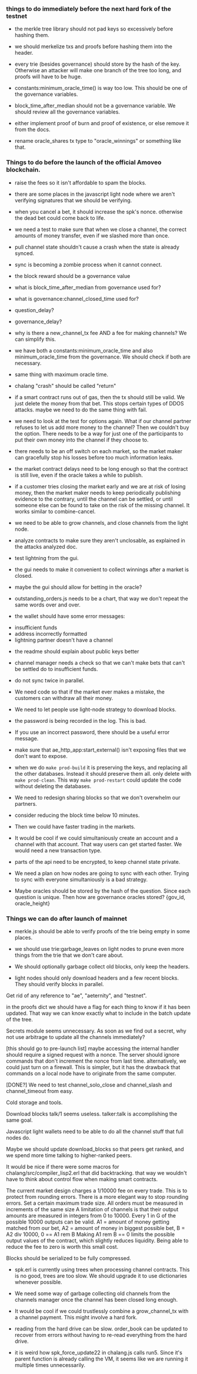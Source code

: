 ### things to do immediately before the next hard fork of the testnet

* the merkle tree library should not pad keys so excessively before hashing them.

* we should merkelize txs and proofs before hashing them into the header.

* every trie (besides governance) should store by the hash of the key. Otherwise an attacker will make one branch of the tree too long, and proofs will have to be huge.

* constants:minimum_oracle_time() is way too low. This should be one of the governance variables.

* block_time_after_median should not be a governance variable. We should review all the governance variables.

* either implement proof of burn and proof of existence, or else remove it from the docs.

* rename oracle_shares tx type to "oracle_winnings" or something like that.













### Things to do before the launch of the official Amoveo blockchain.

* raise the fees so it isn't affordable to spam the blocks.

* there are some places in the javascript light node where we aren't verifying signatures that we should be verifying.

* when you cancel a bet, it should increase the spk's nonce. otherwise the dead bet could come back to life.

* we need a test to make sure that when we close a channel, the correct amounts of money transfer, even if we slashed more than once.

* pull channel state shouldn't cause a crash when the state is already synced.

* sync is becoming a zombie process when it cannot connect.

* the block reward should be a governance value
* what is block_time_after_median from governance used for?
* what is governance:channel_closed_time used for?
* question_delay?
* governance_delay?
* why is there a new_channel_tx fee AND a fee for making channels? We can simplify this.
* we have both a constants:minimum_oracle_time and also minimum_oracle_time from the governance. We should check if both are necessary.
* same thing with maximum oracle time.

* chalang "crash" should be called "return"

* if a smart contract runs out of gas, then the tx should still be valid. We just delete the money from that bet. This stops certain types of DDOS attacks. maybe we need to do the same thing with fail.

* we need to look at the test for options again. What if our channel partner refuses to let us add more money to the channel? Then we couldn't buy the option. There needs to be a way for just one of the participants to put their own money into the channel if they choose to.

* there needs to be an off switch on each market, so the market maker can gracefully stop his losses before too much information leaks.
- the market contract delays need to be long enough so that the contract is still live, even if the oracle takes a while to publish.

* if a customer tries closing the market early and we are at risk of losing money, then the market maker needs to keep periodically publishing evidence to the contrary, until the channel can be settled, or until someone else can be found to take on the risk of the missing channel. It works similar to combine-cancel.

* we need to be able to grow channels, and close channels from the light node.

* analyze contracts to make sure they aren't unclosable, as explained in the attacks analyzed doc.

* test lightning from the gui.

* the gui needs to make it convenient to collect winnings after a market is closed.

* maybe the gui should allow for betting in the oracle?

* outstanding_orders.js needs to be a chart, that way we don't repeat the same words over and over.

* the wallet should have some error messages:
- insufficient funds
- address incorrectly formatted
- lightning partner doesn't have a channel

* the readme should explain about public keys better

* channel manager needs a check so that we can't make bets that can't be settled do to insufficient funds.

* do not sync twice in parallel.

* We need code so that if the market ever makes a mistake, the customers can withdraw all their money.

* We need to let people use light-node strategy to download blocks.

* the password is being recorded in the log. This is bad.

* If you use an incorrect password, there should be a useful error message.

* make sure that ae_http_app:start_external() isn't exposing files that we don't want to expose.

* when we do `make prod-build` it is preserving the keys, and replacing all the other databases. Instead it should preserve them all. only delete with `make prod-clean`. This way `make prod-restart` could update the code without deleting the databases.




* We need to redesign sharing blocks so that we don't overwhelm our partners.

* consider reducing the block time below 10 minutes.
* Then we could have faster trading in the markets.

* It would be cool if we could simultaniously create an account and a channel with that account. That way users can get started faster. We would need a new transaction type. 

* parts of the api need to be encrypted, to keep channel state private.

* We need a plan on how nodes are going to sync with each other. Trying to sync with everyone simultaniously is a bad strategy.

* Maybe oracles should be stored by the hash of the question. Since each question is unique.
Then how are governance oracles stored? {gov_id, oracle_height}









### Things we can do after launch of mainnet

* merkle.js should be able to verify proofs of the trie being empty in some places.

* we should use trie:garbage_leaves on light nodes to prune even more things from the trie that we don't care about.

* We should optionally garbage collect old blocks, only keep the headers. 

* light nodes should only download headers and a few recent blocks. They should verify blocks in parallel.

Get rid of any reference to "ae", "aeternity", and "testnet".

in the proofs dict we should have a flag for each thing to know if it has been updated. That way we can know exactly what to include in the batch update of the tree.

 Secrets module seems unnecessary. As soon as we find out a secret, why not use arbitrage to update all the channels immediately?

[this should go to pre-launch list] maybe accessing the internal handler should require a signed request with a nonce.
The server should ignore commands that don't increment the nonce from last time.
alternatively, we could just turn on a firewall. This is simpler, but it has the drawback that commands on a local node have to originate from the same computer.

[DONE?] We need to test channel_solo_close and channel_slash and channel_timeout from easy.

Cold storage and tools.

Download blocks talk/1 seems useless. talker:talk is accomplishing the same goal.

Javascript light wallets need to be able to do all the channel stuff that full nodes do. 

Maybe we should update download_blocks so that peers get ranked, and we spend more time talking to higher-ranked peers.

It would be nice if there were some macros for chalang/src/compiler_lisp2.erl that did backtracking. that way we wouldn't have to think about control flow when making smart contracts.

The current market design charges a 1/10000 fee on every trade. This is to protect from rounding errors.
There is a more elegant way to stop rounding errors. Set a certain maximum trade size. All orders must be measured in increments of the same size
A limitation of channels is that their output amounts are measured in integers from 0 to 10000.
Every 1 in G of the possible 10000 outputs can be valid.
A1 = amount of money getting matched from our bet,
A2 = amount of money in biggest possible bet,
B = A2 div 10000,
0 == A1 rem B
Making A1 rem B == 0 limits the possible output values of the contract, which slightly reduces liquidity. Being able to reduce the fee to zero is worth this small cost.

Blocks should be serialized to be fully compressed.

* spk.erl is currently using trees when processing channel contracts. This is no good, trees are too slow. We should upgrade it to use dictionaries whenever possible.

* We need some way of garbage collecting old channels from the channels manager once the channel has been closed long enough.

* It would be cool if we could trustlessly combine a grow_channel_tx with a channel payment. This might involve a hard fork.

* reading from the hard drive can be slow. order_book can be updated to recover from errors without having to re-read everything from the hard drive.

* it is weird how spk_force_update22 in chalang.js calls run5. Since it's parent function is already calling the VM, it seems like we are running it multiple times unnecessarily.